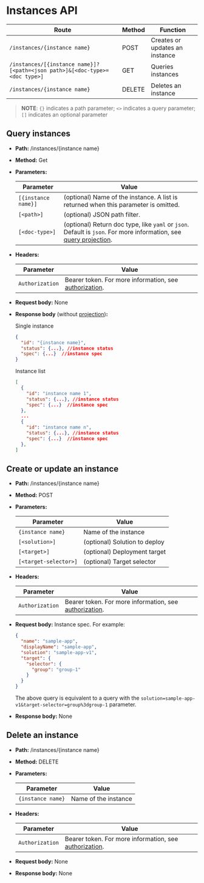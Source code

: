 # Instances API

| Route | Method| Function |
|--------|-------|--------|
| `/instances/{instance name}` | POST | Creates or updates an instance |
| `/instances/[{instance name}]?[<path=<json path>]&[<doc-type>=<doc type>]` | GET | Queries instances |
| `/instances/{instance name}` | DELETE | Deletes an instance |

>**NOTE**: `{}` indicates a path parameter; `<>` indicates a query parameter; `[]` indicates an optional parameter

## Query instances

* **Path:** /instances/{instance name}
* **Method:** Get
* **Parameters:**

  |Parameter| Value|
  |--------|--------|
  | `[{instance name}]` | (optional) Name of the instance. A list is returned when this parameter is omitted. |
  | `[<path>]` | (optional) JSON path filter. |
  |`[<doc-type>]`| (optional) Return doc type, like `yaml` or `json`. Default is `json`. For more information, see [query projection](./projection.md). |
  
* **Headers:**

  |Parameter| Value|
  |--------|--------|
  | `Authorization` | Bearer token. For more information, see [authorization](../security/authorization.md). |

* **Request body:** None
* **Response body** (without [projection](./projection.md))**:**

  Single instance

  ```json
  {
    "id": "{instance name}",
    "status": {...}, //instance status
    "spec": {...}  //instance spec
  }
  ```

  Instance list

  ```json
  [
    {
      "id": "instance name 1",
      "status": {...}, //instance status
      "spec": {...}  //instance spec
    },
    ...
    {
      "id": "instance name n",
      "status": {...}, //instance status
      "spec": {...}  //instance spec
    },
  ]
  ```

## Create or update an instance

* **Path:** /instances/{instance name}
* **Method:** POST
* **Parameters:**

  |Parameter| Value|
  |--------|--------|
  | `{instance name}` | Name of the instance |
  | `[<solution>]` | (optional) Solution to deploy |
  | `[<target>]` | (optional) Deployment target |
  | `[<target-selector>]` | (optional) Target selector |

* **Headers:**

  |Parameter| Value|
  |--------|--------|
  | `Authorization` | Bearer token. For more information, see [authorization](../security/authorization.md).  |

* **Request body:** Instance spec. For example:

  ```json
  {
    "name": "sample-app",
    "displayName": "sample-app",
    "solution": "sample-app-v1",
    "target": {
      "selector": {
        "group": "group-1"
      }
    }
  }
  ```

  The above query is equivalent to a query with the `solution=sample-app-v1&target-selector=group%3dgroup-1` parameter.

* **Response body:** None

## Delete an instance

* **Path:** /instances/{instance name}
* **Method:** DELETE
* **Parameters:**

  |Parameter| Value|
  |--------|--------|
  | `{instance name}` | Name of the instance |
  
* **Headers:**

  |Parameter| Value|
  |--------|--------|
  | `Authorization` | Bearer token. For more information, see [authorization](../security/authorization.md). |

* **Request body:** None
* **Response body:** None
